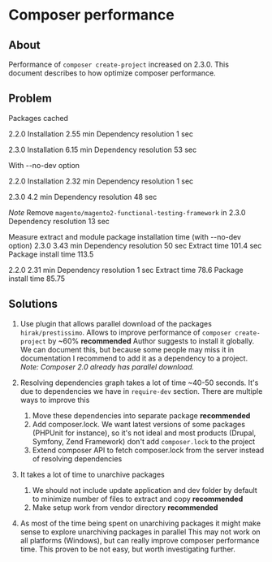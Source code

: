 # Composer performance

## About

Performance of `composer create-project` increased on 2.3.0. This document describes to how optimize composer performance.

## Problem

Packages cached

2.2.0
Installation 2.55 min
Dependency resolution 1 sec

2.3.0
Installation 6.15 min
Dependency resolution 53 sec

With --no-dev option

2.2.0
Installation 2.32 min
Dependency resolution 1 sec

2.3.0
4.2 min
Dependency resolution 48 sec

_Note_
Remove `magento/magento2-functional-testing-framework` in 2.3.0
Dependency resolution 13 sec

Measure extract and module package installation time (with --no-dev option)
2.3.0
3.43 min
Dependency resolution 50 sec
Extract time 101.4 sec
Package install time 113.5


2.2.0
2.31 min
Dependency resolution 1 sec
Extract time 78.6
Package install time 85.75

## Solutions

1. Use plugin that allows parallel download of the packages `hirak/prestissimo`. Allows to improve performance of `composer create-project` by ~60% **recommended**
    Author suggests to install it globally. We can document this, but because some people may miss it in documentation I recommend to add it as a dependency to a project.
    _Note: Composer 2.0 already has parallel download._

1. Resolving dependencies graph takes a lot of time ~40-50 seconds. It's due to dependencies we have in `require-dev` section. There are multiple ways to improve this
    1. Move these dependencies into separate package **recommended**
    1. Add composer.lock. We want latest versions of some packages (PHPUnit for instance), so it's not ideal and most products (Drupal, Symfony, Zend Framework) don't add `composer.lock` to the project
    1. Extend composer API to fetch composer.lock from the server instead of resolving dependencies
    
1. It takes a lot of time to unarchive packages
    1. We should not include update application and dev folder by default to minimize number of files to extract and copy **recommended**
    1. Make setup work from vendor directory **recommended**

1. As most of the time being spent on unarchiving packages it might make sense to explore unarchiving packages in parallel
    This may not work on all platforms (Windows), but can really improve composer performance time. This proven to be not easy, but worth investigating further.
